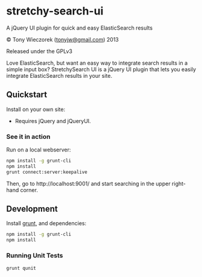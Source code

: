 # stretchy-search-ui

A jQuery UI plugin for quick and easy ElasticSearch results

&copy; Tony Wieczorek (tonyjw@gmail.com) 2013

Released under the GPLv3

Love ElasticSearch, but want an easy way to integrate search results in a simple input box?
StretchySearch UI is a jQuery UI plugin that lets you easily integrate ElasticSearch results in your site.

## Quickstart

Install on your own site:
* Requires jQuery and jQueryUI.

### See it in action

Run on a local webserver:
```bash
npm install -g grunt-cli
npm install
grunt connect:server:keepalive
```
Then, go to http://localhost:9001/ and start searching in the upper right-hand corner.

## Development

Install [grunt](http://gruntjs.com/getting-started), and dependencies:
```bash
npm install -g grunt-cli
npm install
```

### Running Unit Tests
```bash
grunt qunit
```